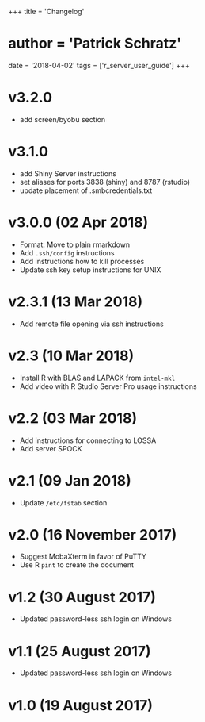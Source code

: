 +++
title = 'Changelog'
# author = 'Patrick Schratz'
date = '2018-04-02'
tags = ['r_server_user_guide']
+++

# v3.2.0
  * add screen/byobu section

# v3.1.0
  * add Shiny Server instructions
  * set aliases for ports 3838 (shiny) and 8787 (rstudio)
  * update placement of .smbcredentials.txt

# v3.0.0 (02 Apr 2018)

  * Format: Move to plain rmarkdown
  * Add `.ssh/config` instructions
  * Add instructions how to kill processes
  * Update ssh key setup instructions for UNIX

# v2.3.1 (13 Mar 2018)
  * Add remote file opening via ssh instructions

# v2.3 (10 Mar 2018)
  * Install R with BLAS and LAPACK from `intel-mkl`
  * Add video with R Studio Server Pro usage instructions

# v2.2 (03 Mar 2018)
  * Add instructions for connecting to LOSSA
  * Add server SPOCK

# v2.1 (09 Jan 2018)
  * Update `/etc/fstab` section

# v2.0 (16 November 2017)
  * Suggest MobaXterm in favor of PuTTY
  * Use R `pint` to create the document

# v1.2 (30 August 2017)
  * Updated password-less ssh login on Windows

# v1.1 (25 August 2017)
  * Updated password-less ssh login on Windows

# v1.0 (19 August 2017)
